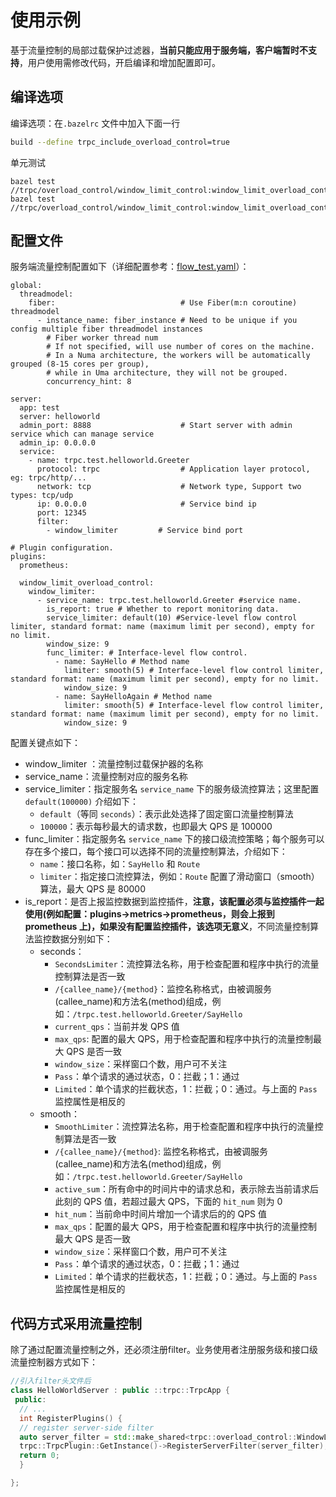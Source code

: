 # 使用示例

基于流量控制的局部过载保护过滤器，**当前只能应用于服务端，客户端暂时不支持**，用户使用需修改代码，开启编译和增加配置即可。

## 编译选项

编译选项：在`.bazelrc` 文件中加入下面一行

```sh
build --define trpc_include_overload_control=true
```
单元测试
```
bazel test //trpc/overload_control/window_limit_control:window_limit_overload_controller_filter_test 
bazel test //trpc/overload_control/window_limit_control:window_limit_overload_controller_test

```

## 配置文件

服务端流量控制配置如下（详细配置参考：[flow_test.yaml](../../trpc/overload_control/flow_control/flow_test.yaml)）：
```
global:
  threadmodel:
    fiber:                            # Use Fiber(m:n coroutine) threadmodel
      - instance_name: fiber_instance # Need to be unique if you config multiple fiber threadmodel instances
        # Fiber worker thread num
        # If not specified, will use number of cores on the machine.
        # In a Numa architecture, the workers will be automatically grouped (8-15 cores per group),
        # while in Uma architecture, they will not be grouped.
        concurrency_hint: 8

server:
  app: test
  server: helloworld
  admin_port: 8888                    # Start server with admin service which can manage service
  admin_ip: 0.0.0.0
  service:
    - name: trpc.test.helloworld.Greeter
      protocol: trpc                  # Application layer protocol, eg: trpc/http/...
      network: tcp                    # Network type, Support two types: tcp/udp
      ip: 0.0.0.0                     # Service bind ip
      port: 12345  
      filter:
        - window_limiter         # Service bind port

# Plugin configuration.
plugins:
  prometheus:

  window_limit_overload_control:
    window_limiter:
      - service_name: trpc.test.helloworld.Greeter #service name.
        is_report: true # Whether to report monitoring data.
        service_limiter: default(10) #Service-level flow control limiter, standard format: name (maximum limit per second), empty for no limit.
        window_size: 9
        func_limiter: # Interface-level flow control.
          - name: SayHello # Method name
            limiter: smooth(5) # Interface-level flow control limiter, standard format: name (maximum limit per second), empty for no limit.
            window_size: 9
          - name: SayHelloAgain # Method name
            limiter: smooth(5) # Interface-level flow control limiter, standard format: name (maximum limit per second), empty for no limit.
            window_size: 9
```

配置关键点如下：

- window_limiter  ：流量控制过载保护器的名称
- service_name：流量控制对应的服务名称
- service_limiter：指定服务名 `service_name` 下的服务级流控算法；这里配置 `default(100000)` 介绍如下：
  - `default`（等同 `seconds`）：表示此处选择了固定窗口流量控制算法
  - `100000`：表示每秒最大的请求数，也即最大 QPS 是 100000
- func_limiter：指定服务名 `service_name` 下的接口级流控策略；每个服务可以存在多个接口，每个接口可以选择不同的流量控制算法，介绍如下：
  - `name`：接口名称，如：`SayHello` 和 `Route`
  - `limiter`：指定接口流控算法，例如：`Route` 配置了滑动窗口（smooth）算法，最大 QPS 是 80000
- is_report：是否上报监控数据到监控插件，**注意，该配置必须与监控插件一起使用(例如配置：plugins->metrics->prometheus，则会上报到 prometheus 上)，如果没有配置监控插件，该选项无意义**，不同流量控制算法监控数据分别如下：
  - seconds：
    - `SecondsLimiter`：流控算法名称，用于检查配置和程序中执行的流量控制算法是否一致
    - `/{callee_name}/{method}`：监控名称格式，由被调服务(callee_name)和方法名(method)组成，例如：`/trpc.test.helloworld.Greeter/SayHello`
    - `current_qps`：当前并发 QPS 值
    - `max_qps`: 配置的最大 QPS，用于检查配置和程序中执行的流量控制最大 QPS 是否一致
    - `window_size`：采样窗口个数，用户可不关注
    - `Pass`：单个请求的通过状态，0：拦截；1：通过
    - `Limited`：单个请求的拦截状态，1：拦截；0：通过。与上面的 `Pass` 监控属性是相反的
  - smooth：
    - `SmoothLimiter`：流控算法名称，用于检查配置和程序中执行的流量控制算法是否一致
    - `/{callee_name}/{method}`: 监控名称格式，由被调服务(callee_name)和方法名(method)组成，例如：`/trpc.test.helloworld.Greeter/SayHello`
    - `active_sum`：所有命中的时间片中的请求总和，表示除去当前请求后此刻的 QPS 值，若超过最大 QPS，下面的 `hit_num` 则为 0
    - `hit_num`：当前命中时间片增加一个请求后的的 QPS 值
    - `max_qps`：配置的最大 QPS，用于检查配置和程序中执行的流量控制最大 QPS 是否一致
    - `window_size`：采样窗口个数，用户可不关注
    - `Pass`：单个请求的通过状态，0：拦截；1：通过
    - `Limited`：单个请求的拦截状态，1：拦截；0：通过。与上面的 `Pass` 监控属性是相反的

## 代码方式采用流量控制

除了通过配置流量控制之外，还必须注册filter。业务使用者注册服务级和接口级流量控制器方式如下：

```cpp
//引入filter头文件后
class HelloWorldServer : public ::trpc::TrpcApp {
 public:
  // ...
  int RegisterPlugins() {
  // register server-side filter
  auto server_filter = std::make_shared<trpc::overload_control::WindowLimitOverloadControlFilter>();
  trpc::TrpcPlugin::GetInstance()->RegisterServerFilter(server_filter);
  return 0;
  }

};
```



